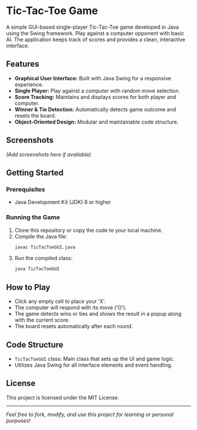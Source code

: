 # Tic-Tac-Toe Game

A simple GUI-based single-player Tic-Tac-Toe game developed in Java using the Swing framework. Play against a computer opponent with basic AI. The application keeps track of scores and provides a clean, interactive interface.

## Features

- **Graphical User Interface:** Built with Java Swing for a responsive experience.
- **Single Player:** Play against a computer with random move selection.
- **Score Tracking:** Maintains and displays scores for both player and computer.
- **Winner & Tie Detection:** Automatically detects game outcome and resets the board.
- **Object-Oriented Design:** Modular and maintainable code structure.

## Screenshots

*(Add screenshots here if available)*

## Getting Started

### Prerequisites

- Java Development Kit (JDK) 8 or higher

### Running the Game

1. Clone this repository or copy the code to your local machine.
2. Compile the Java file:
    ```sh
    javac TicTacToeGUI.java
    ```
3. Run the compiled class:
    ```sh
    java TicTacToeGUI
    ```

## How to Play

- Click any empty cell to place your 'X'.
- The computer will respond with its move ('O').
- The game detects wins or ties and shows the result in a popup along with the current score.
- The board resets automatically after each round.

## Code Structure

- `TicTacToeGUI` class: Main class that sets up the UI and game logic.
- Utilizes Java Swing for all interface elements and event handling.

## License

This project is licensed under the MIT License.

---

*Feel free to fork, modify, and use this project for learning or personal purposes!*
